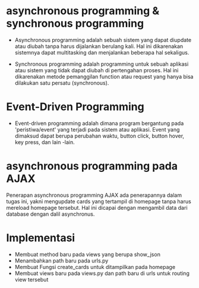 # asynchronous programming & synchronous programming

- Asynchronous programming adalah sebuah sistem yang dapat diupdate atau diubah tanpa harus dijalankan berulang kali. 
Hal ini dikarenakan sistemnya dapat multitasking dan menjalankan beberapa hal sekaligus.

- Synchronous programming adalah programming untuk sebuah aplikasi atau sistem yang tidak dapat diubah di pertengahan proses. 
Hal ini dikarenakan metode pemanggilan function atau request yang hanya bisa dilakukan satu persatu (synchronous).

# Event-Driven Programming
- Event-driven programming adalah dimana program bergantung pada 'peristiwa/event' yang terjadi pada sistem atau aplikasi. 
Event yang dimaksud dapat berupa perubahan waktu, button click, button hover, key press, dan lain -lain.

# asynchronous programming pada AJAX
Penerapan asynchronous programming AJAX ada penerapannya dalam tugas ini, yakni mengupdate cards yang tertampil di homepage tanpa harus mereload homepage tersebut.
Hal ini dicapai dengan mengambil data dari database dengan dalil asynchronus.

# Implementasi 
- Membuat method baru pada views yang berupa show_json
- Menambahkan path baru pada urls.py
- Membuat Fungsi create_cards untuk ditampilkan pada homepage
- Membuat views baru pada views.py dan path baru di urls untuk routing view tersebut
